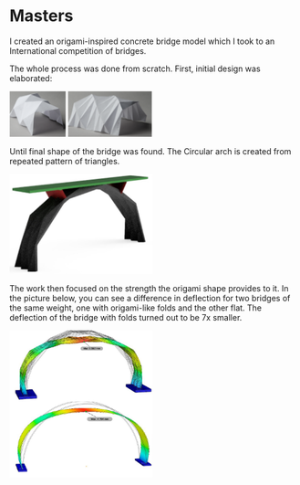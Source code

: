 # Masters

I created an origami-inspired concrete bridge model which I took to an International competition of bridges.

The whole process was done from scratch. First, initial design was elaborated:


<img src='./assets/img/firstDesigns.png' width='250'>

Until final shape of the bridge was found. The Circular arch is created from repeated pattern of triangles.

<img src='./assets/img/bridgeShapeRender.jpg' width='250'>

The work then focused on the strength the origami shape provides to it. In the picture below, you can see a difference in deflection for two bridges of the same weight, one with origami-like folds and the other flat. The deflection of the bridge with folds turned out to be 7x smaller.

<img src='./assets/img/deflection.png' width='250'>




